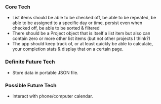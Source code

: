### Core Tech
- List items should be able to be checked off, be able to be repeated, be able to be assigned to a specific day or time, persist even when checked off, be able to be sorted & filtered
- There should be a Project object that is itself a list item but also can contain zero or more other list items (but not other projects I think?)
- The app should keep track of, or at least quickly be able to calculate, your completion stats & display that on a certain page.
### Definite Future Tech
- Store data in portable JSON file.
### Possible Future Tech
- Interact with phone/computer calendar.